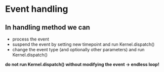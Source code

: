 # Event handling

## In handling method we can

* process the event
* suspend the event by setting new timepoint and run Kernel.dispatch()
* change the event type (and optionally other parameters) and run Kernel.dispatch()

**do not run Kernel.dispatch() without modifying the event -> endless loop!**